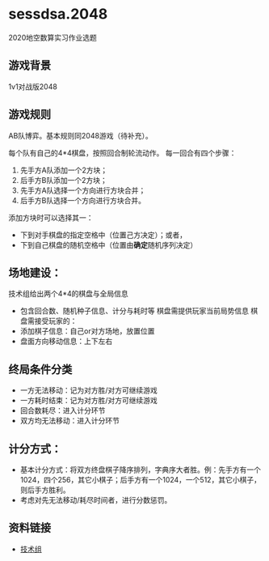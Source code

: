 # sessdsa.2048
2020地空数算实习作业选题

## 游戏背景
1v1对战版2048

## 游戏规则
AB队博弈。基本规则同2048游戏（待补充）。

每个队有自己的4*4棋盘，按照回合制轮流动作。
每一回合有四个步骤：
1. 先手方A队添加一个2方块；
2. 后手方B队添加一个2方块；
3. 先手方A队选择一个方向进行方块合并；
4. 后手方B队选择一个方向进行方块合并。

添加方块时可以选择其一：
- 下到对手棋盘的指定空格中（位置己方决定）；或者，
- 下到自己棋盘的随机空格中（位置由**确定**随机序列决定）

## 场地建设：
技术组给出两个4*4的棋盘与全局信息
- 包含回合数、随机种子信息、计分与耗时等
棋盘需提供玩家当前局势信息
棋盘需接受玩家的：
- 添加棋子信息：自己or对方场地，放置位置
- 盘面方向移动信息：上下左右

## 终局条件分类
- 一方无法移动：记为对方胜/对方可继续游戏
- 一方耗时结束：记为对方胜/对方可继续游戏
- 回合数耗尽：进入计分环节
- 双方均无法移动：进入计分环节

## 计分方式：
- 基本计分方式：将双方终盘棋子降序排列，字典序大者胜。例：先手方有一个1024，四个256，其它小棋子；后手方有一个1024，一个512，其它小棋子，则后手方胜利。
- 考虑对先无法移动/耗尽时间者，进行分数惩罚。

## 资料链接
- [技术组](team.md)